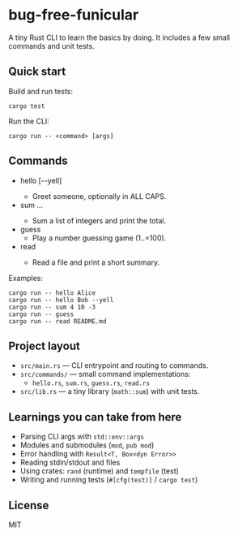 # bug-free-funicular

A tiny Rust CLI to learn the basics by doing. It includes a few small commands and unit tests.

## Quick start

Build and run tests:

```
cargo test
```

Run the CLI:

```
cargo run -- <command> [args]
```

## Commands

- hello <name> [--yell]
	- Greet someone, optionally in ALL CAPS.
- sum <n1> <n2> ...
	- Sum a list of integers and print the total.
- guess
	- Play a number guessing game (1..=100).
- read <path>
	- Read a file and print a short summary.

Examples:

```
cargo run -- hello Alice
cargo run -- hello Bob --yell
cargo run -- sum 4 10 -3
cargo run -- guess
cargo run -- read README.md
```

## Project layout

- `src/main.rs` — CLI entrypoint and routing to commands.
- `src/commands/` — small command implementations:
	- `hello.rs`, `sum.rs`, `guess.rs`, `read.rs`
- `src/lib.rs` — a tiny library (`math::sum`) with unit tests.

## Learnings you can take from here

- Parsing CLI args with `std::env::args`
- Modules and submodules (`mod`, `pub mod`)
- Error handling with `Result<T, Box<dyn Error>>`
- Reading stdin/stdout and files
- Using crates: `rand` (runtime) and `tempfile` (test)
- Writing and running tests (`#[cfg(test)]` / `cargo test`)

## License

MIT
